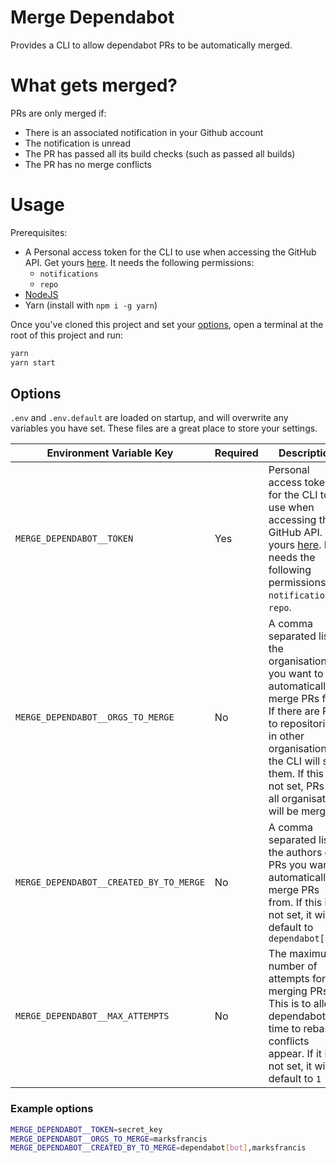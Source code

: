 # Merge Dependabot

Provides a CLI to allow dependabot PRs to be automatically merged.

# What gets merged?

PRs are only merged if:

* There is an associated notification in your Github account
* The notification is unread
* The PR has passed all its build checks (such as passed all builds)
* The PR has no merge conflicts

# Usage

Prerequisites:
* A Personal access token for the CLI to use when accessing the GitHub API. Get yours [here](https://github.com/settings/tokens). It needs the following permissions: 
  * `notifications`
  * `repo`
* [NodeJS](https://nodejs.org/)
* Yarn (install with `npm i -g yarn`)

Once you've cloned this project and set your [options](#options), open a terminal at the root of this project and run:
```sh
yarn
yarn start
```

## Options

`.env` and `.env.default` are loaded on startup, and will overwrite any variables you have set. These files are a great place to store your settings.

Environment Variable Key | Required | Description
-- | -- | --
`MERGE_DEPENDABOT__TOKEN` | Yes | Personal access token for the CLI to use when accessing the GitHub API. Get yours [here](). It needs the following permissions: `notifications`, `repo`.
`MERGE_DEPENDABOT__ORGS_TO_MERGE` | No | A comma separated list of the organisations you want to automatically merge PRs for. If there are PRs to repositories in other organisations, the CLI will skip them. If this is not set, PRs in all organisations will be merged
`MERGE_DEPENDABOT__CREATED_BY_TO_MERGE` | No | A comma separated list of the authors of PRs you want to automatically merge PRs from. If this is not set, it will default to `dependabot[bot]`
`MERGE_DEPENDABOT__MAX_ATTEMPTS` | No | The maximum number of attempts for merging PRs. This is to allow dependabot time to rebase if conflicts appear. If it is not set, it will default to `1`

### Example options

```sh
MERGE_DEPENDABOT__TOKEN=secret_key
MERGE_DEPENDABOT__ORGS_TO_MERGE=marksfrancis
MERGE_DEPENDABOT__CREATED_BY_TO_MERGE=dependabot[bot],marksfrancis
```
